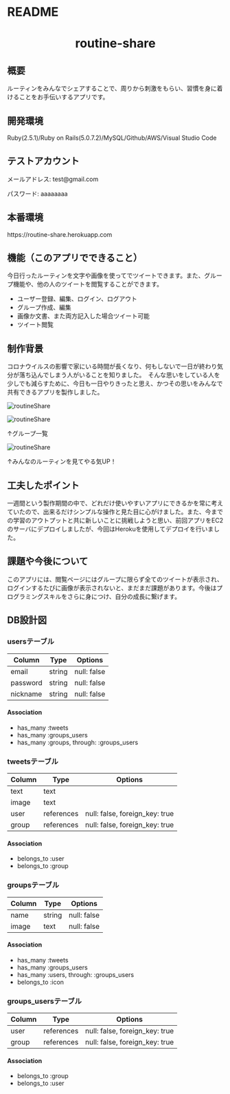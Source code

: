 # README

<h1 align="center">routine-share</h1>

<h2> 概要 </h2>
<p> ルーティンをみんなでシェアすることで、周りから刺激をもらい、習慣を身に着けることをお手伝いするアプリです。 </p>

<h2> 開発環境 </h2>
<p> Ruby(2.5.1)/Ruby on Rails(5.0.7.2)/MySQL/Github/AWS/Visual Studio Code </p>

<h2> テストアカウント </h2>
<p> メールアドレス: test@gmail.com </p>
<p> パスワード: aaaaaaaa </p>

<h2> 本番環境 </h2>
<p> https://routine-share.herokuapp.com </p>
  
<h2> 機能（このアプリでできること） </h2>
<p> 今日行ったルーティンを文字や画像を使ってでツイートできます。また、グループ機能や、他の人のツイートを閲覧することができます。 </p>
<Ul>
  <li> ユーザー登録、編集、ログイン、ログアウト </li>
  <li> グループ作成、編集 </li>
  <li> 画像か文書、また両方記入した場合ツイート可能 </li>
  <li> ツイート閲覧 </li>
 </ul>

<h2> 制作背景 </h2>
<p> コロナウイルスの影響で家にいる時間が長くなり、何もしないで一日が終わり気分が落ち込んでしまう人がいることを知りました。　そんな思いをしている人を少しでも減らすために、今日も一日やりきったと思え、かつその思いをみんなで共有できるアプリを製作しました。</p>

![routineShare](https://github.com/motuto/routine-share/blob/master/app/assets/images/1dc89ae22ceb42c22f21d5a93bcccb87.png)

![routineShare](https://github.com/motuto/routine-share/blob/master/app/assets/images/d8aa5081cc67f46e52ab978cf17a0efb.png)

<p>↑グループ一覧</p>

![routineShare](https://github.com/motuto/routine-share/blob/master/app/assets/images/053c5bc41accbc55ded4b5eb067eff25.png)

<p>↑みんなのルーティンを見てやる気UP！</p>

<h2> 工夫したポイント </h2>
<p> 一週間という製作期間の中で、どれだけ使いやすいアプリにできるかを常に考えていたので、出来るだけシンプルな操作と見た目に心がけました。また、今までの学習のアウトプットと共に新しいことに挑戦しようと思い、前回アプリをEC2のサーバにデプロイしましたが、今回はHerokuを使用してデプロイを行いました。 </p>

<h2> 課題や今後について </h2>
<p> このアプリには、閲覧ページにはグループに限らず全てのツイートが表示され、ログインするたびに画像が表示されないと、まだまだ課題があります。今後はプログラミングスキルをさらに身につけ、自分の成長に繋げます。 </p>


## DB設計図

### usersテーブル
|Column|Type|Options|
|------|----|-------|
|email|string|null: false|
|password|string|null: false|
|nickname|string|null: false|
#### Association
- has_many :tweets
- has_many :groups_users
- has_many  :groups, through:  :groups_users

### tweetsテーブル
|Column|Type|Options|
|------|----|-------|
|text|text||
|image|text||
|user|references|null: false, foreign_key: true|
|group|references|null: false, foreign_key: true|
#### Association
- belongs_to :user
- belongs_to :group

### groupsテーブル
|Column|Type|Options|
|------|----|-------|
|name|string|null: false|
|image|text|null: false|
#### Association
- has_many :tweets
- has_many :groups_users
- has_many  :users,  through:  :groups_users
- belongs_to :icon

### groups_usersテーブル

|Column|Type|Options|
|------|----|-------|
|user|references|null: false, foreign_key: true|
|group|references|null: false, foreign_key: true|

#### Association
- belongs_to :group
- belongs_to :user
